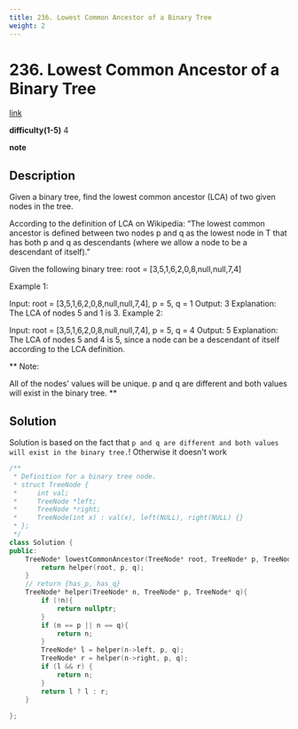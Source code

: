 ```yaml
---
title: 236. Lowest Common Ancestor of a Binary Tree
weight: 2
---
```

# 236. Lowest Common Ancestor of a Binary Tree
[link](https://leetcode.com/problems/lowest-common-ancestor-of-a-binary-tree/)

**difficulty(1-5)**
4

**note**

## Description
Given a binary tree, find the lowest common ancestor (LCA) of two given nodes in the tree.

According to the definition of LCA on Wikipedia: “The lowest common ancestor is defined between two nodes p and q as the lowest node in T that has both p and q as descendants (where we allow a node to be a descendant of itself).”

Given the following binary tree:  root = [3,5,1,6,2,0,8,null,null,7,4]


 

Example 1:

Input: root = [3,5,1,6,2,0,8,null,null,7,4], p = 5, q = 1
Output: 3
Explanation: The LCA of nodes 5 and 1 is 3.
Example 2:

Input: root = [3,5,1,6,2,0,8,null,null,7,4], p = 5, q = 4
Output: 5
Explanation: The LCA of nodes 5 and 4 is 5, since a node can be a descendant of itself according to the LCA definition.
 
**
Note:

All of the nodes' values will be unique.
p and q are different and both values will exist in the binary tree.
**
## Solution
Solution is based on the fact that `p and q are different and both values will exist in the binary tree.`! Otherwise it doesn't work

```c++
/**
 * Definition for a binary tree node.
 * struct TreeNode {
 *     int val;
 *     TreeNode *left;
 *     TreeNode *right;
 *     TreeNode(int x) : val(x), left(NULL), right(NULL) {}
 * };
 */
class Solution {
public:
    TreeNode* lowestCommonAncestor(TreeNode* root, TreeNode* p, TreeNode* q) {
        return helper(root, p, q);
    }
    // return {has_p, has_q}
    TreeNode* helper(TreeNode* n, TreeNode* p, TreeNode* q){
        if (!n){
            return nullptr;
        }
        if (n == p || n == q){
            return n;
        }
        TreeNode* l = helper(n->left, p, q);
        TreeNode* r = helper(n->right, p, q);
        if (l && r) {
            return n;
        }
        return l ? l : r;
    }
    
};
```